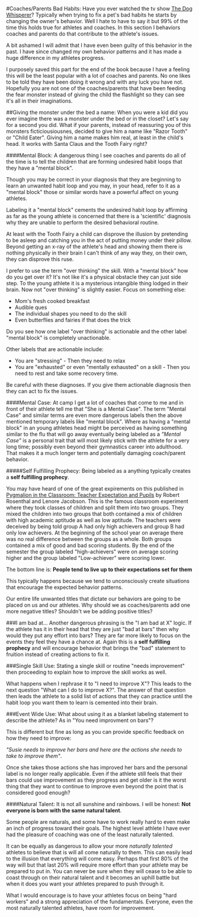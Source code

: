#Coaches/Parents Bad Habits:
Have you ever watched the tv show [The Dog Whisperer](http://www.cesarsway.com/channel/dog-whisperer-tv)? Typically when trying to fix a pet's bad habits he starts by changing the owner's behavior. Well I hate to have to say it but 99% of the time this holds true for athletes and coaches. In this section I behaviors coaches and parents do that contribute to the athlete's issues. 

A bit ashamed I will admit that I have even been guilty of this behavior in the past. I have since changed my own behavior patterns and it has made a huge difference in my athletes progress.

I purposely saved this part for the end of the book because I have a feeling this will be the least popular with a lot of coaches and parents. No one likes to be told they have been doing it wrong and with any luck you have not. Hopefully you are not one of the coaches/parents that have been feeding the fear monster instead of giving the child the flashlight so they can see it's all in their imaginations.


##Giving the monster under the bed a name:
When you were a kid did you ever imagine there was a monster under the bed or in the closet? Let's say for a second you did. What if your parents, instead of reassuring you of this monsters ficticiousiousnes, decided to give him a name like "Razor Tooth" or "Child Eater". Giving him a name makes him real, at least in the child's head. It works with Santa Claus and the Tooth Fairy right?

####Mental Block:
A dangerous thing I see coaches and parents do all of the time is to tell the children that are forming undesired habit loops that they have a "mental block". 

Though you may be correct in your diagnosis that they are beginning to learn an unwanted habit loop and you may, in your head, refer to it as a "mental block" those or similar words have a powerful affect on young athletes.

Labeling it a "mental block" cements the undesired habit loop by affirming as far as the young athlete is concerned that there is a 'scientific' diagnosis why they are unable to perform the desired behavioral routine.


At least with the Tooth Fairy a child can disprove the illusion by pretending to be asleep and catching you in the act of putting money under their pillow. Beyond getting an x-ray of the athlete's head and showing them there is nothing physically in their brain I can't think of any way they, on their own, they can disprove this ruse. 

I prefer to use the term "over thinking" the skill. With a "mental block" how do you get over it? It's not like it's a physical obstacle they can just side step. To the young athlete it is a mysterious intangible thing lodged in their brain. Now not "over thinking" is slightly easier. Focus on something else:

* Mom's fresh cooked breakfast
* Audible ques
* The individual shapes you need to do the skill
* Even butterflies and fairies if that does the trick

Do you see how one label "over thinking" is actionable and the other label "mental block" is completely unactionable. 

Other labels that are actionable include:

* You are "stressing" - Then they need to relax
* You are "exhausted" or even "mentally exhausted" on a skill - Then you need to rest and take some recovery time.

Be careful with these diagnoses. If you give them actionable diagnosis then they can act to fix the issues.

####Mental Case:
At camp I get a lot of coaches that come to me and in front of their athlete tell me that "She is a Mental Case". The term  "Mental Case" and similar terms are even more dangerous labels then the above mentioned temporary labels like "mental block". Where as having a "mental block" in an young athletes head might be perceived as having something similar to the flu that will go away eventually being labeled as a _"Mental Case"_ is a personal trait that will most likely stick with the athlete for a very long time; possibly even beyond their gymnastics career into adulthood. That makes it a much longer term and potentially damaging coach/parent behavior.


#####Self Fulfilling Prophecy:
Being labeled as a anything typically creates a **self fulfilling prophecy**. 

You may have heard of one of the great expirements on this published in [Pygmalion in the Classroom: Teacher Expectation and Pupils](http://www.amazon.com/gp/product/1904424066?ie=UTF8&tag=ride2shoot-20&linkCode=as2&camp=1789&creative=9325&creativeASIN=1904424066) by  Robert Rosenthal and Lenore Jacobson. This is the famous classroom experiment where they took classes of children and split them into two groups. They mixed the children into two groups that both contained a mix of children with high academic aptitude as well as low aptitude. The teachers were deceived by being told group A had only high achievers and group B had only low achievers. At the beginning of the school year on average there was no real difference between the groups as a whole. Both groups contained a mix of good and bad scoring students. By the end of the semester the group labeled "high-achievers" were on average scoring higher and the group labeled "Low-achiever" were scoring lower.

The bottom line is: 
**People tend to live up to their expectations set for them** 

This typically happens because we tend to unconsciously create situations that encourage the expected behavior patterns.

Our entire life unwanted titles that dictate our behaviors are going to be placed on us and our athletes. Why should we as coaches/parents add one more negative titles? Shouldn't we be adding positive titles?




###I am bad at... 
Another dangerous phrasing is the "I am bad at X" logic. If the athlete has it in their head that they are just "bad at bars" then why would they put any effort into bars? They are far more likely to focus on the events they feel they have a chance at. Again this is a **self fulfilling prophecy** and will encourage behavior that brings the "bad" statement to fruition instead of creating actions to fix it. 

###Single Skill Use:
Stating a single skill or routine "needs improvement" then proceeding to explain how to improve the skill works as well. 

What happens when I rephrase it to "I need to improve X"? This leads to the next question "What can I do to improve X?". The answer of that question then leads the athlete to a solid list of actions that they can practice until the habit loop you want them to learn is cemented into their brain.


###Event Wide Use:
What about using it as a blanket labeling statement to describe the athlete? As in "You need improvment on bars"? 

This is different but fine as long as you can provide specific feedback on how they need to improve:

_"Susie needs to improve her bars and here are the actions she needs to take to improve them"_.

Once she takes those actions she has improved her bars and the personal label is no longer really applicable. Even if the athlete still feels that their bars could use improvement as they progress and get older is it the worst thing that they want to continue to improve even beyond the point that is considered good enough?

####Natural Talent:
It is not all sunshine and rainbows. I will be honest:  **Not everyone is born with the same natural talent**. 

Some people are naturals, and some have to work really hard to even make an inch of progress toward their goals. The highest level athlete I have ever had the pleasure of coaching was one of the least naturally talented.

It can be equally as dangerous to allow your more _naturally talented_ athletes to believe that is will all come naturally to them. This can easily lead to the illusion that everything will come easy. Perhaps that first 80% of the way will but that last 20% will require more effort than your athlete may be prepared to put in. You can never be sure when they will cease to be able to coast through on their natural talent and it becomes an uphill battle but when it does you want your athletes prepared to push through it.

What I would encourage is to have your athletes focus on being "hard workers" and a strong appreciation of the fundamentals. Everyone, even the most naturally talented athletes, have room for improvement.



